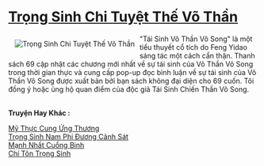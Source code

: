<a href="https://truyenwiki.net/trong-sinh-chi-tuyet-the-vo-than.36441/" title="Trọng Sinh Chi Tuyệt Thế Võ Thần"><h1>Trọng Sinh Chi Tuyệt Thế Võ Thần</h1></a><div style="display:table"><img align="right" style="float: left; padding: 10px;" src="https://truyenwiki.net/a/img/str/src/36441.jpg" alt="Trọng Sinh Chi Tuyệt Thế Võ Thần">"Tái Sinh Võ Thần Vô Song" là một tiểu thuyết cổ tích do Feng Yidao sáng tác một cách cẩn thận. Thanh sách 69 cập nhật các chương mới nhất về sự tái sinh của Võ Thần Vô Song trong thời gian thực và cung cấp pop-up đọc bình luận về sự tái sinh của Võ Thần Vô Song được xuất bản bởi bạn sách không đại diện cho 69 cuốn. Tôi đồng ý hoặc ủng hộ quan điểm của độc giả Tái Sinh Chiến Thần Vô Song.</div><p><br><b>Truyện Hay Khác :</b></p><a href="https://truyenwiki.net/my-thuc-cung-ung-thuong.36534/" alt="Mỹ Thực Cung Ứng Thương">Mỹ Thực Cung Ứng Thương</a><br/><a href="https://sangtacviet.wordpress.com/2020/10/22/trong-sinh-nam-phi-duong-canh-sat/" alt="Trọng Sinh Nam Phi Đương Cảnh Sát">Trọng Sinh Nam Phi Đương Cảnh Sát</a><br/><a href="https://github.com/nownovels/topcv/tree/master/truyenhay/35489" alt="Mạnh Nhất Cuồng Binh">Mạnh Nhất Cuồng Binh</a><br/><a href="https://sangtacviet.wordpress.com/2020/10/22/chi-ton-trong-sinh/" alt="Chí Tôn Trọng Sinh">Chí Tôn Trọng Sinh</a><br/>